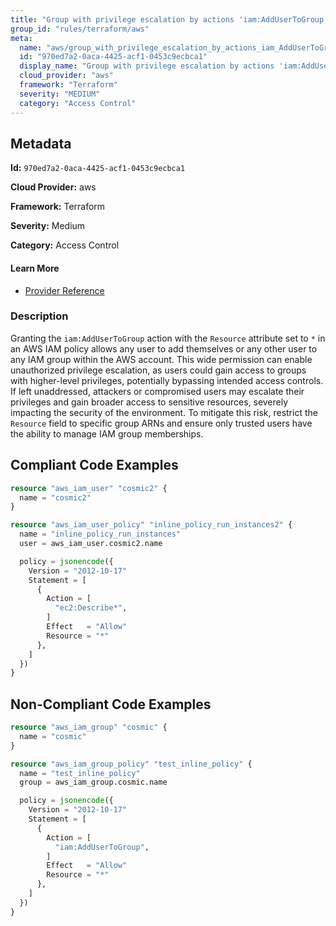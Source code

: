 ```yaml
---
title: "Group with privilege escalation by actions 'iam:AddUserToGroup'"
group_id: "rules/terraform/aws"
meta:
  name: "aws/group_with_privilege_escalation_by_actions_iam_AddUserToGroup"
  id: "970ed7a2-0aca-4425-acf1-0453c9ecbca1"
  display_name: "Group with privilege escalation by actions 'iam:AddUserToGroup'"
  cloud_provider: "aws"
  framework: "Terraform"
  severity: "MEDIUM"
  category: "Access Control"
---
```

## Metadata

**Id:** `970ed7a2-0aca-4425-acf1-0453c9ecbca1`

**Cloud Provider:** aws

**Framework:** Terraform

**Severity:** Medium

**Category:** Access Control

#### Learn More

 - [Provider Reference](https://registry.terraform.io/providers/hashicorp/aws/latest/docs/resources/iam_group_policy#policy)

### Description

 Granting the `iam:AddUserToGroup` action with the `Resource` attribute set to `*` in an AWS IAM policy allows any user to add themselves or any other user to any IAM group within the AWS account. This wide permission can enable unauthorized privilege escalation, as users could gain access to groups with higher-level privileges, potentially bypassing intended access controls. If left unaddressed, attackers or compromised users may escalate their privileges and gain broader access to sensitive resources, severely impacting the security of the environment. To mitigate this risk, restrict the `Resource` field to specific group ARNs and ensure only trusted users have the ability to manage IAM group memberships.


## Compliant Code Examples
```tf
resource "aws_iam_user" "cosmic2" {
  name = "cosmic2"
}

resource "aws_iam_user_policy" "inline_policy_run_instances2" {
  name = "inline_policy_run_instances"
  user = aws_iam_user.cosmic2.name

  policy = jsonencode({
    Version = "2012-10-17"
    Statement = [
      {
        Action = [
          "ec2:Describe*",
        ]
        Effect   = "Allow"
        Resource = "*"
      },
    ]
  })
}

```
## Non-Compliant Code Examples
```tf
resource "aws_iam_group" "cosmic" {
  name = "cosmic"
}

resource "aws_iam_group_policy" "test_inline_policy" {
  name = "test_inline_policy"
  group = aws_iam_group.cosmic.name

  policy = jsonencode({
    Version = "2012-10-17"
    Statement = [
      {
        Action = [
          "iam:AddUserToGroup",
        ]
        Effect   = "Allow"
        Resource = "*"
      },
    ]
  })
}

```